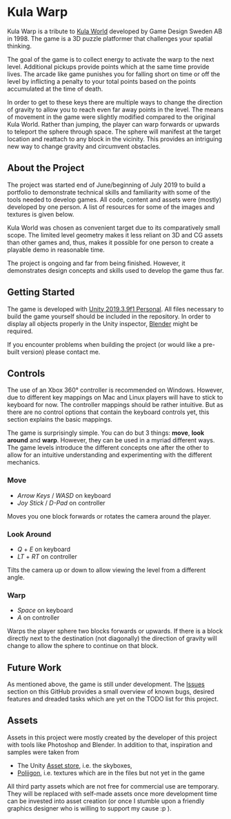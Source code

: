 # Kula Warp
Kula Warp is a tribute to [Kula World](https://en.wikipedia.org/wiki/Kula_World) developed by Game Design Sweden AB in 1998. The game is a 3D puzzle platformer that challenges your spatial thinking. 

The goal of the game is to collect energy to activate the warp to the next level. Additional pickups provide points which at the same time provide lives. The arcade like game punishes you for falling short on time or off the level by inflicting a penalty to your total points based on the points accumulated at the time of death.

In order to get to these keys there are multiple ways to change the direction of gravity to allow you to reach even far away points in the level. The means of movement in the game were slightly modified compared to the original Kula World. Rather than jumping, the player can warp forwards or upwards to teleport the sphere through space. The sphere will manifest at the target location and reattach to any block in the vicinity. This provides an intriguing new way to change gravity and circumvent obstacles. 
## About the Project 
The project was started end of June/beginning of July 2019 to build a portfolio to demonstrate technical skills and familiarity with some of the tools needed to develop games. All code, content and assets were (mostly) developed by one person. A list of resources for some of the images and textures is given below. 

Kula World was chosen as convenient target due to its comparatively small scope. The limited level geometry makes it less reliant on 3D and CG assets than other games and, thus, makes it possible for one person to create a playable demo in reasonable time. 

The project is ongoing and far from being finished. However, it demonstrates design concepts and skills used to develop the game thus far. 
## Getting Started
The game is developed with [Unity 2019.3.9f1 Personal](https://unity3d.com/de/get-unity/download/archive). All files necessary to build the game yourself should be included in the repository. In order to display all objects properly in the Unity inspector, [Blender](https://www.blender.org/download/) might be required.	

If you encounter problems when building the project (or would like a pre-built version) please contact me.

## Controls 
The use of an Xbox 360° controller is recommended on Windows. However, due to different key mappings on Mac and Linux players will have to stick to keyboard for now. The controller mappings should be rather intuitive. But as there are no control options that contain the keyboard controls yet, this section explains the basic mappings. 

The game is surprisingly simple. You can do but 3 things: **move**, **look around** and **warp**. However, they can be used in a myriad different ways. The game levels introduce the different concepts one after the other to allow for an intuitive understanding and experimenting with the different mechanics. 
### Move
* *Arrow Keys* / *WASD* on keyboard
* *Joy Stick* / *D-Pad* on controller

Moves you one block forwards or rotates the camera around the player.
### Look Around
* *Q* + *E* on keyboard 
* *LT* + *RT* on controller 

Tilts the camera up or down to allow viewing the level from a different angle.
### Warp
* *Space* on keyboard
* *A* on controller

Warps the player sphere two blocks forwards or upwards. If there is a block directly next to the destination (not diagonally) the direction of gravity will change to allow the sphere to continue on that block. 
## Future Work
 As mentioned above, the game is still under development. The [Issues](https://github.com/BahaMagi/KulaWarp/issues) section on this GitHub provides a small overview of known bugs, desired features and dreaded tasks which are yet on the TODO list for this project.
##  Assets
Assets in this project were mostly created by the developer of this project with tools like Photoshop and Blender. In addition to that, inspiration and samples were taken from 
* The Unity [Asset store](https://assetstore.unity.com/), i.e. the skyboxes,
* [Poliigon](https://www.poliigon.com/), i.e. textures which are in the files but not yet in the game

All third party assets which are not free for commercial use are temporary. They will be replaced with self-made assets once more development time can be invested into asset creation (or once I stumble upon a friendly graphics designer who is willing to support my cause :p ).
